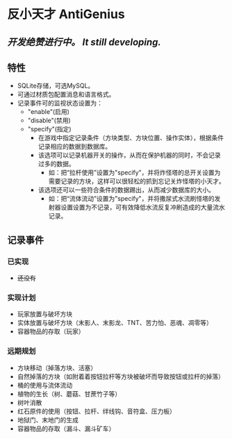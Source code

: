 # 反小天才 AntiGenius

## _开发绝赞进行中。 It still developing._

## 特性

- SQLite存储，可选MySQL。
- 可通过材质包配置消息和语言格式。
- 记录事件可的监视状态设置为：
    - "enable"(启用)
    - "disable"(禁用)
    - "specify"(指定)
        - 在游戏中指定记录条件（方块类型、方块位置、操作实体），根据条件记录相应的数据到数据库。
        - 该选项可以记录机器开关的操作，从而在保护机器的同时，不会记录过多的数据。
          - 如：把“拉杆使用”设置为"specify"，并将炸怪塔的总开关设置为需要记录的方块，这样可以很轻松的抓到忘记关炸怪塔的小天才。
        - 该选项还可以一些符合条件的数据踢出，从而减少数据库的大小。
          - 如：把“流体流动”设置为"specify"，并将撒尿式水流刷怪塔的发射器设置设置为不记录，可有效降低水流反复冲刷造成的大量流水记录。

## 记录事件

### 已实现

- ~~还没有~~

### 实现计划

- 玩家放置与破坏方块
- 实体放置与破坏方块（末影人、末影龙、TNT、苦力怕、恶魂、凋零等）
- 容器物品的存取（玩家）

### 远期规划

- 方块移动（掉落方块、活塞）
- 自然掉落的方块（如附着着按钮拉杆等方块被破坏而导致按钮或拉杆的掉落）
- 桶的使用与流体流动
- 植物的生长（树、蘑菇、甘蔗竹子等）
- 树叶消散
- 红石原件的使用（按钮、拉杆、绊线钩、音符盒、压力板）
- 地狱门、末地门的生成
- 容器物品的存取（漏斗、漏斗矿车）
